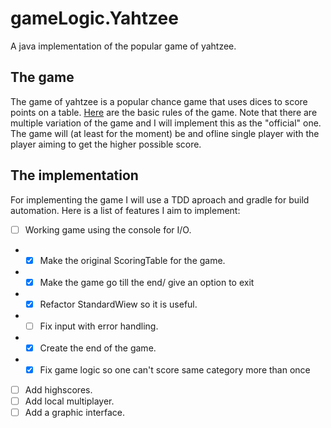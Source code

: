 # gameLogic.Yahtzee
A java implementation of the popular game of yahtzee.

## The game

The game of yahtzee is a popular chance game that uses dices to score points on a table.
[Here](https://en.wikipedia.org/wiki/gameLogic.Yahtzee) are the basic rules of the game. Note that there are multiple variation of the game and I will implement this as the "official" one.
The game will (at least for the moment) be and ofline single player with the player aiming to get the higher possible score.

## The implementation

For implementing the game I will use a TDD aproach and gradle for build automation.
Here is a list of features I aim to implement:

- [ ] Working game using the console for I/O.
- -[x] Make the original ScoringTable for the game.
- -[x] Make the game go till the end/ give an option to exit
- -[x] Refactor StandardWiew so it is useful.
- -[ ] Fix input with error handling.
- -[x] Create the end of the game.
- -[x] Fix game logic so one can't score same category more than once
- [ ] Add highscores.
- [ ] Add local multiplayer.
- [ ] Add a graphic interface.
